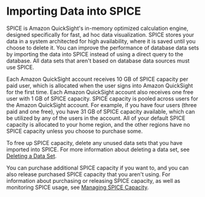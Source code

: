 # Importing Data into SPICE<a name="importing-data-to-spice"></a>

SPICE is Amazon QuickSight's in\-memory optimized calculation engine, designed specifically for fast, ad hoc data visualization\. SPICE stores your data in a system architected for high availability, where it is saved until you choose to delete it\. You can improve the performance of database data sets by importing the data into SPICE instead of using a direct query to the database\. All data sets that aren't based on database data sources must use SPICE\.

Each Amazon QuickSight account receives 10 GB of SPICE capacity per paid user, which is allocated when the user signs into Amazon QuickSight for the first time\. Each Amazon QuickSight account also receives one free user with 1 GB of SPICE capacity\. SPICE capacity is pooled across users for the Amazon QuickSight account\. For example, if you have four users \(three paid and one free\), you have 31 GB of SPICE capacity available, which can be utilized by any of the users in the account\. All of your default SPICE capacity is allocated to your home region, and the other regions have no SPICE capacity unless you choose to purchase some\.

To free up SPICE capacity, delete any unused data sets that you have imported into SPICE\. For more information about deleting a data set, see [Deleting a Data Set](delete-a-data-set.md)\.

You can purchase additional SPICE capacity if you want to, and you can also release purchased SPICE capacity that you aren't using\. For information about purchasing or releasing SPICE capacity, as well as monitoring SPICE usage, see [Managing SPICE Capacity](managing-spice-capacity.md)\.